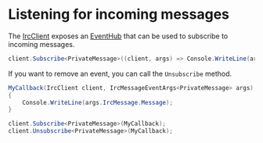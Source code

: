 # Listening for incoming messages

The [IrcClient](/api/GravyIrc.IrcClient.html) exposes an [EventHub](/api/GravyIrc.EventHub.html) that can be used to subscribe to incoming messages. 

```csharp
client.Subscribe<PrivateMessage>((client, args) => Console.WriteLine(args.IrcMessage.Message));
```

If you want to remove an event, you can call the `Unsubscribe` method.

```csharp
MyCallback(IrcClient client, IrcMessageEventArgs<PrivateMessage> args)
{
    Console.WriteLine(args.IrcMessage.Message);
}

client.Subscribe<PrivateMessage>(MyCallback);
client.Unsubscribe<PrivateMessage>(MyCallback);
```